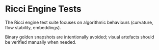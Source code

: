 # Ricci Engine Tests

The Ricci engine test suite focuses on algorithmic behaviours (curvature, flow stability, embeddings).

Binary golden snapshots are intentionally avoided; visual artefacts should be verified manually when needed.
